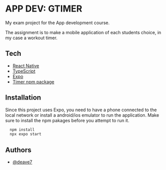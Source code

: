 
# APP DEV: GTIMER

My exam project for the App development course.

The assignment is to make a mobile application of each students choice, in my case a workout timer. 


## Tech

 - [React Native](https://reactnative.dev/)
 - [TypeScript](https://www.typescriptlang.org/)
 - [Expo](https://expo.dev/)
 - [Timer npm package](https://www.npmjs.com/package/react-timer-hook)





## Installation

Since this project uses Expo, you need to have a phone connected to the local network or install a android/ios emulator to run the application. 
Make sure to install the npm pakages before you attempt to run it.

```bash
  npm install
  npx expo start

```
    
## Authors

- [@deave7](https://www.github.com/deave7)

